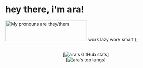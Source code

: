 <h1>hey there, i'm ara!</h1>
<a>
  <img src="https://pronouns.vercel.app/they/them?gradient=piggy%20pink" width="256" height="64" alt="My pronouns are they/them">
</a>
work lazy work smart (;
<br>

<center>
<br>

[![ara's GitHub stats](https://github-readme-stats.vercel.app/api?username=Potatocat123&theme=dracula&show_icons=true)]
<br>
[![ara's top langs](https://github-readme-stats.vercel.app/api/top-langs/?username=Potatocat123&theme=dracula)]

</center>
<br>
